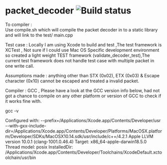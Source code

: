 # packet_decoder ![Build status](https://badge.buildkite.com/21879873cd814527d17e70367018a71ce8394b42eb65ad5cd2.svg?branch=feature/EnhanceQuality)
To compiler :  
           Use compile.sh which will compile the packet decoder in to a static library and will link to the test/ main.cpp

Test case :
           Locally I am using Xcode to build and test ,The test framework is XCTest ,
           Not sure if I could use Mac OS Specific development environment so created 
           a light weight TEST framework (validate_decoder_test),The current test 
           framework does not handle test case with multiple packet in one write call.

Assumptions made : 
           anything other than STX (0x02), ETX (0x03) & Escape character (0x10) cannot 
           be escaped and treated a invalid packet.

Compiler : 
          GCC , Please have a look at the GCC version info below, had not got a chance 
          to compile on any other platform or version of GCC to check if it works fine with.

gcc -v

Configured with: --prefix=/Applications/Xcode.app/Contents/Developer/usr --with-gxx-include-dir=/Applications/Xcode.app/Contents/Developer/Platforms/MacOSX.platform/Developer/SDKs/MacOSX10.14.sdk/usr/include/c++/4.2.1
Apple LLVM version 10.0.1 (clang-1001.0.46.4)
Target: x86_64-apple-darwin18.5.0
Thread model: posix
InstalledDir: /Applications/Xcode.app/Contents/Developer/Toolchains/XcodeDefault.xctoolchain/usr/bin
